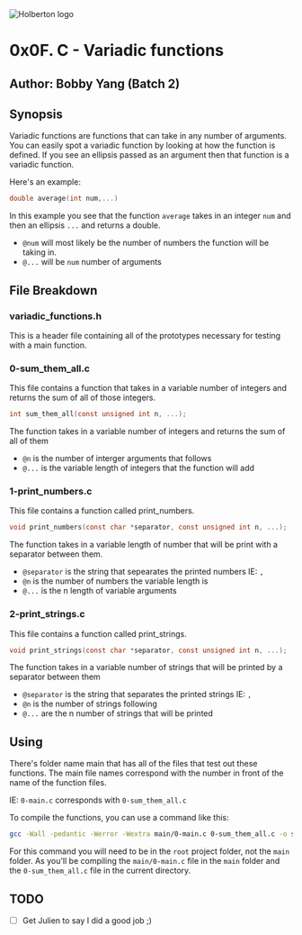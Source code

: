 <img src="https://www.holbertonschool.com/assets/holberton-logo-1cc451260ca3cd297def53f2250a9794810667c7ca7b5fa5879a569a457bf16f.png" alt="Holberton logo">

# 0x0F. C - Variadic functions
## Author: Bobby Yang (Batch 2)

## Synopsis
Variadic functions are functions that can take in any number of arguments. You can easily spot a variadic function by looking at how the function is defined. If you see an ellipsis passed as an argument then that function is a variadic function.

Here's an example:
```c
double average(int num,...)
```
In this example you see that the function `average` takes in an integer `num` and then an ellipsis `...` and returns a double.

- `@num` will most likely be the number of numbers the function will be taking in.
- `@...` will be `num` number of arguments


## File Breakdown
### variadic_functions.h 
This is a header file containing all of the prototypes necessary for testing with a main function.

### 0-sum_them_all.c
This file contains a function that takes in a variable number of integers and returns the sum of all of those integers.

```c
int sum_them_all(const unsigned int n, ...);
```
The function takes in a variable number of integers and returns the sum of all of them

- `@n` is the number of interger arguments that follows
- `@...` is the variable length of integers that the function will add

### 1-print_numbers.c
This file contains a function called print_numbers.

```c
void print_numbers(const char *separator, const unsigned int n, ...);
```
The function takes in a variable length of number that will be print with a separator between them.

- `@separator` is the string that sepearates the printed numbers IE: `, `
- `@n` is the number of numbers the variable length is
- `@...` is the n length of variable arguments

### 2-print_strings.c
This file contains a function called print_strings.

```c
void print_strings(const char *separator, const unsigned int n, ...);
```
The function takes in a variable number of strings that will be printed by a separator between them

- `@separator` is the string that separates the printed strings IE: `, `
- `@n` is the number of strings following
- `@...` are the n number of strings that will be printed

## Using
There's folder name main that has all of the files that test out these functions. The main file names correspond with the number in front of the name of the function files.

IE:
`0-main.c` corresponds with `0-sum_them_all.c`

To compile the functions, you can use a command like this:
```bash
gcc -Wall -pedantic -Werror -Wextra main/0-main.c 0-sum_them_all.c -o sum_them_all
```

For this command you will need to be in the `root` project folder, not the `main` folder. As you'll be compiling the `main/0-main.c` file in the `main` folder and the `0-sum_them_all.c` file in the current directory.

## TODO
- [ ] Get Julien to say I did a good job ;)

